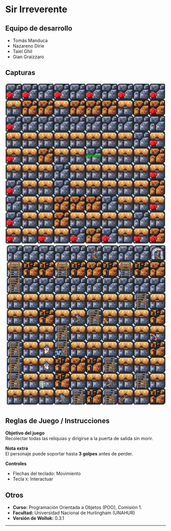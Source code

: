 # Sir Irreverente

## Equipo de desarrollo

- Tomás Manduca
- Nazareno Dirie
- Taiel Ghil
- Gian Graizzaro

## Capturas

![Captura 1](./capturas/2.png)  
![Captura 2](./capturas/1.png)

## Reglas de Juego / Instrucciones

**Objetivo del juego**  
Recolectar todas las reliquias y dirigirse a la puerta de salida sin morir.

**Nota extra**  
El personaje puede soportar hasta **3 golpes** antes de perder.

**Controles**

- Flechas del teclado: Movimiento
- Tecla `X`: Interactuar

## Otros

- **Curso:** Programación Orientada a Objetos (POO), Comisión 1.
- **Facultad:** Universidad Nacional de Hurlingham (UNAHUR)
- **Versión de Wollok:** 0.3.1

---
